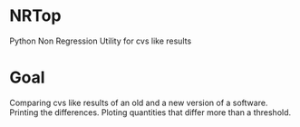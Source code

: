 # NRTop
Python Non Regression Utility for cvs like results

# Goal
Comparing cvs like results of an old and a new version of a software.
Printing the differences.
Ploting quantities that differ more than a threshold.
